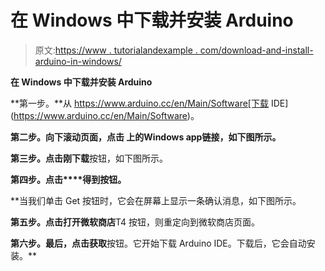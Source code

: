 # 在 Windows 中下载并安装 Arduino

> 原文:[https://www . tutorialandexample . com/download-and-install-arduino-in-windows/](https://www.tutorialandexample.com/download-and-install-arduino-in-windows/)

**在 Windows 中下载并安装 Arduino**

**第一步。**从 https://www.arduino.cc/en/Main/Software[下载 IDE](https://www.arduino.cc/en/Main/Software)。

**第二步。**向下滚动页面，点击 **上的**Windows app**链接，如下图所示。**

**第三步。**点击**刚下载**按钮，如下图所示。

**第四步。**点击****得到**按钮。**

 **当我们单击 Get 按钮时，它会在屏幕上显示一条确认消息，如下图所示。

**第五步。**点击**打开微软商店**T4 按钮，则重定向到微软商店页面。

**第六步。**最后，点击**获取**按钮。它开始下载 Arduino IDE。下载后，它会自动安装。**